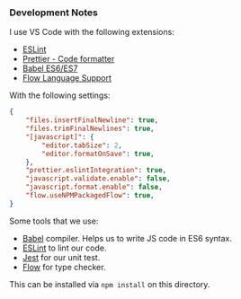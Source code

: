 ### Development Notes

I use VS Code with the following extensions:

* [ESLint](https://marketplace.visualstudio.com/items?itemName=dbaeumer.vscode-eslint)
* [Prettier - Code formatter](https://marketplace.visualstudio.com/items?itemName=esbenp.prettier-vscode)
* [Babel ES6/ES7](https://marketplace.visualstudio.com/items?itemName=dzannotti.vscode-babel-coloring)
* [Flow Language Support](https://marketplace.visualstudio.com/items?itemName=flowtype.flow-for-vscode)

With the following settings:

```json
{
    "files.insertFinalNewline": true,
    "files.trimFinalNewlines": true,
    "[javascript]": {
        "editor.tabSize": 2,
        "editor.formatOnSave": true,
    },
    "prettier.eslintIntegration": true,
    "javascript.validate.enable": false,
    "javascript.format.enable": false,
    "flow.useNPMPackagedFlow": true,
}
```

Some tools that we use:

* [Babel](https://babeljs.io/) compiler. Helps us to write JS code in ES6 syntax.
* [ESLint](https://eslint.org/docs/user-guide/getting-started) to lint our code.
* [Jest](https://github.com/facebook/jest) for our unit test.
* [Flow](https://flow.org/en/docs/editors/vscode/) for type checker.


This can be installed via `npm install` on this directory.
